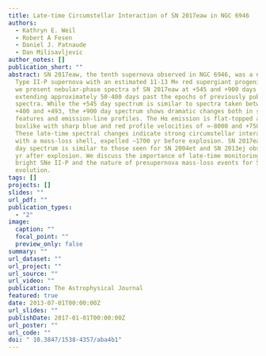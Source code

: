 ```yaml
---
title: Late-time Circumstellar Interaction of SN 2017eaw in NGC 6946
authors:
  - Kathryn E. Weil
  - Robert A Fesen
  - Daniel J. Patnaude
  - Dan Milisavljevic
author_notes: []
publication_short: ""
abstract: SN 2017eaw, the tenth supernova observed in NGC 6946, was a normal
  Type II-P supernova with an estimated 11-13 M⊙ red supergiant progenitor. Here
  we present nebular-phase spectra of SN 2017eaw at +545 and +900 days post-max,
  extending approximately 50-400 days past the epochs of previously published
  spectra. While the +545 day spectrum is similar to spectra taken between days
  +400 and +493, the +900 day spectrum shows dramatic changes both in spectral
  features and emission-line profiles. The Hα emission is flat-topped and
  boxlike with sharp blue and red profile velocities of ≃-8000 and +7500 km s-1.
  These late-time spectral changes indicate strong circumstellar interaction
  with a mass-loss shell, expelled ∼1700 yr before explosion. SN 2017eaw's +900
  day spectrum is similar to those seen for SN 2004et and SN 2013ej observed 2-3
  yr after explosion. We discuss the importance of late-time monitoring of
  bright SNe II-P and the nature of presupernova mass-loss events for SN II-P
  evolution.
tags: []
projects: []
slides: ""
url_pdf: ""
publication_types:
  - "2"
image:
  caption: ""
  focal_point: ""
  preview_only: false
summary: ""
url_dataset: ""
url_project: ""
url_source: ""
url_video: ""
publication: The Astrophysical Journal
featured: true
date: 2013-07-01T00:00:00Z
url_slides: ""
publishDate: 2017-01-01T00:00:00Z
url_poster: ""
url_code: ""
doi: " 10.3847/1538-4357/aba4b1"
---
```

